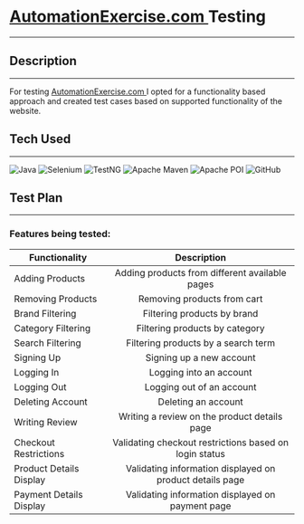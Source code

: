 # <a href="https://www.automationexercise.com/">AutomationExercise.com </a> Testing

---

## Description

---
For testing <a href="https://www.automationexercise.com/">AutomationExercise.com </a> I opted for a functionality based approach
and created test cases based on supported functionality of the website.

## Tech Used

---

![Java](https://img.shields.io/badge/java-%23ED8B00.svg?style=for-the-badge&logo=java&logoColor=white)
![Selenium](https://img.shields.io/badge/-selenium-%43B02A?style=for-the-badge&logo=selenium&logoColor=white)
![TestNG](https://img.shields.io/badge/testng-%43B02A?style=for-the-badge&color=blueviolet)
![Apache Maven](https://img.shields.io/badge/Apache%20Maven-C71A36?style=for-the-badge&logo=Apache%20Maven&logoColor=white)
![Apache POI](https://img.shields.io/badge/Apache%20POI-C71A36?style=for-the-badge&logo=Apache%20Maven&logoColor=blue)
![GitHub](https://img.shields.io/badge/github-%23121011.svg?style=for-the-badge&logo=github&logoColor=white)

## Test Plan

---

### Features being tested:
| Functionality           |                       Description                        |
|-------------------------|:--------------------------------------------------------:|
| Adding Products         |      Adding products from different available pages      |
| Removing Products       |               Removing products from cart                |
| Brand Filtering         |               Filtering products by brand                |
| Category Filtering      |              Filtering products by category              |
| Search Filtering        |           Filtering products by a search term            |
| Signing Up              |                 Signing up a new account                 |
| Logging In              |                 Logging into an account                  |
| Logging Out             |                Logging out of an account                 |
| Deleting Account        |                   Deleting an account                    |
| Writing Review          |       Writing a review on the product details page       |
| Checkout Restrictions   |  Validating checkout restrictions based on login status  |
| Product Details Display | Validating information displayed on product details page |
| Payment Details Display |    Validating information displayed on payment page      |

